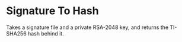 # Signature To Hash

Takes a signature file and a private RSA-2048 key, and returns the TI-SHA256 hash behind it.

